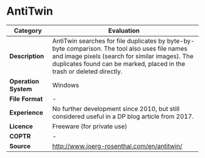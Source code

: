 # AntiTwin

| Category | Evaluation |
| --- | --- |
| **Description** | AntiTwin searches for file duplicates by byte-by-byte comparison. The tool also uses file names and image pixels (search for similar images). The duplicates found can be marked, placed in the trash or deleted directly. |
| **Operation System** | Windows |
| **File Format** | - |
| **Experience** | No further development since 2010, but still considered useful in a DP blog article from 2017. |
| **Licence** | Freeware (for private use) |
| **COPTR** | - |
| **Source** | http://www.joerg-rosenthal.com/en/antitwin/ |
